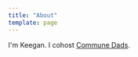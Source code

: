 ```yaml
---
title: "About"
template: page
---
```

I'm Keegan. I cohost [Commune Dads](http://www.communedads.com).

